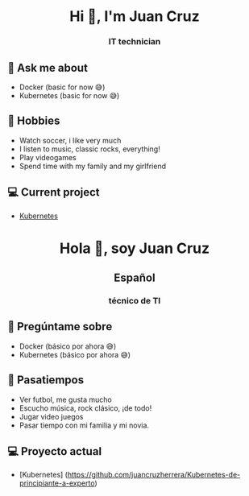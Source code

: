 <h1 align="center">Hi 👋, I'm Juan Cruz</h1>
<h3 align="center">IT technician</h3>

## 💬 Ask me about
- Docker (basic for now 😅)
- Kubernetes (basic for now 😅)

## 📅 Hobbies
- Watch soccer, i like very much
- I listen to music, classic rocks, everything!
- Play videogames
- Spend time with my family and my girlfriend

## 💻 Current project
- [Kubernetes](https://github.com/juancruzherrera/Kubernetes-de-principiante-a-experto)

<h1 align = "center"> Hola 👋, soy Juan Cruz </h1>
<h2 align = "center"> Español </h2>
<h3 align = "center"> técnico de TI </h3>

## 💬 Pregúntame sobre
- Docker (básico por ahora 😅)
- Kubernetes (básico por ahora 😅)

## 📅 ​​Pasatiempos
- Ver futbol, ​​me gusta mucho
- Escucho música, rock clásico, ¡de todo!
- Jugar video juegos
- Pasar tiempo con mi familia y mi novia.

## 💻 Proyecto actual
- [Kubernetes] (https://github.com/juancruzherrera/Kubernetes-de-principiante-a-experto)
<!--
**juancruzherrera/juancruzherrera** is a ✨ _special_ ✨ repository because its `README.md` (this file) appears on your GitHub profile.

Here are some ideas to get you started:

- 🔭 I’m currently working on ...
- 🌱 I’m currently learning ...
- 👯 I’m looking to collaborate on ...
- 🤔 I’m looking for help with ...
- 💬 Ask me about ...
- 📫 How to reach me: ...
- 😄 Pronouns: ...
- ⚡ Fun fact: ...
-->
